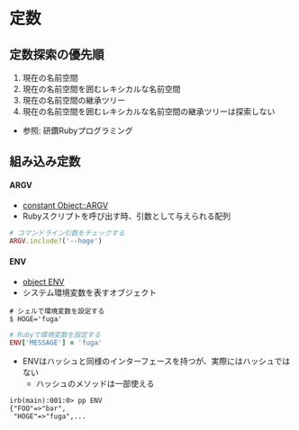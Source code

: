 # 定数
## 定数探索の優先順
1. 現在の名前空間
2. 現在の名前空間を囲むレキシカルな名前空間
3. 現在の名前空間の継承ツリー
4. 現在の名前空間を囲むレキシカルな名前空間の継承ツリーは探索しない
- 参照: 研鑽Rubyプログラミング

## 組み込み定数
#### ARGV
- [constant Object::ARGV](https://docs.ruby-lang.org/ja/3.0.0/method/Object/c/ARGV.html)
- Rubyスクリプトを呼び出す時、引数として与えられる配列

```ruby
# コマンドライン引数をチェックする
ARGV.include?('--hoge')
```

#### ENV
- [object ENV](https://docs.ruby-lang.org/ja/3.0.0/class/ENV.html)
- システム環境変数を表すオブジェクト

```
# シェルで環境変数を設定する
$ HOGE='fuga'
```

```ruby
# Rubyで環境変数を設定する
ENV['MESSAGE'] = 'fuga'
```

- ENVはハッシュと同様のインターフェースを持つが、実際にはハッシュではない
  - ハッシュのメソッドは一部使える

```
irb(main):001:0> pp ENV
{"FOO"=>"bar",
 "HOGE"=>"fuga",...
```
